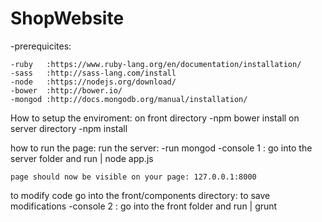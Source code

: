 # ShopWebsite

-prerequicites: 

    -ruby   :https://www.ruby-lang.org/en/documentation/installation/
    -sass   :http://sass-lang.com/install
    -node   :https://nodejs.org/download/
    -bower  :http://bower.io/
    -mongod :http://docs.mongodb.org/manual/installation/

How to setup the enviroment:
  on front directory
  -npm bower install
  on server directory
  -npm install
  

how to run the page:
    run the server:
    -run mongod
    -console 1 : go into the server folder and run 
        | node app.js
        
    page should now be visible on your page: 127.0.0.1:8000

to modify code
    go into the front/components directory:
    to save modifications 
        -console 2 : go into the front folder and run 
        | grunt
